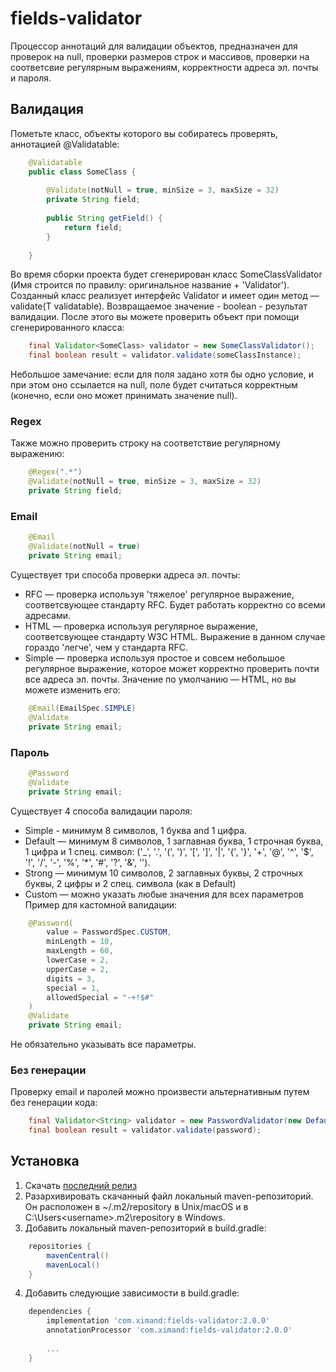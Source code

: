 # fields-validator
Процессор аннотаций для валидации объектов, предназначен для проверок на null, проверки размеров строк и массивов, проверки на соответсвие регулярным выражениям, корректности адреса эл. почты и пароля.

## Валидация
Пометьте класс, объекты которого вы собиратесь проверять, аннотацией @Validatable:
```java
    @Validatable
    public class SomeClass {
        
        @Validate(notNull = true, minSize = 3, maxSize = 32)
        private String field;
        
        public String getField() {
            return field;
        }
        
    }
```
Во время сборки проекта будет сгенерирован класс SomeClassValidator (Имя строится по правилу: оригинальное название + 'Validator'). Созданный класс реализует интерфейс Validator<T> и имеет один метод — validate(T validatable). Возвращаемое значение - boolean - результат валидации.
После этого вы можете проверить объект при помощи сгенерированного класса:
```java
    final Validator<SomeClass> validator = new SomeClassValidator();
    final boolean result = validator.validate(someClassInstance);
```
Небольшое замечание: если для поля задано хотя бы одно условие, и при этом оно ссылается на null, поле будет считаться корректным (конечно, если оно может принимать значение null).

### Regex
Также можно проверить строку на соответствие регулярному выражению:
```java
    @Regex(".*")
    @Validate(notNull = true, minSize = 3, maxSize = 32)
    private String field;
```

### Email
```java
    @Email
    @Validate(notNull = true)
    private String email;
```
Существует три способа проверки адреса эл. почты:
* RFC — проверка используя 'тяжелое' регулярное выражение, соответсвующее стандарту RFC. Будет работать корректно со всеми адресами.
* HTML — проверка используя регулярное выражение, соответсвующее стандарту W3C HTML. Выражение в данном случае гораздо 'легче', чем у стандарта RFC.
* Simple — проверка используя простое и совсем небольшое регулярное выражение, которое может корректно проверить почти все адреса эл. почты.
Значение по умолчанию — HTML, но вы можете изменить его:
```java
    @Email(EmailSpec.SIMPLE)
    @Validate
    private String email;
```

### Пароль
```java
    @Password
    @Validate
    private String email;
```
Существует 4 способа валидации пароля:
* Simple - минимум 8 символов, 1 буква and 1 цифра.
* Default — минимум 8 символов, 1 заглавная буква, 1 строчная буква, 1 цифра и 1 спец. символ: ('_', '.', '(', ')', '[', ']', '|', '{', '}', '+', '@', '^', '$', '!', '/', '-', '%', '*', '#', '?', '&', '\').
* Strong — минимум 10 символов, 2 заглавных буквы, 2 строчных буквы, 2 цифры и 2 спец. символа (как в Default)
* Custom — можно указать любые значения для всех параметров
Пример для кастомной валидации:
```java
    @Password(
        value = PasswordSpec.CUSTOM, 
        minLength = 10, 
        maxLength = 60, 
        lowerCase = 2, 
        upperCase = 2, 
        digits = 3, 
        special = 1, 
        allowedSpecial = "-+!$#"
    )
    @Validate
    private String email;
```
Не обязательно указывать все параметры.

### Без генерации
Проверку email и паролей можно произвести альтернативным путем без генерации кода:
```java
    final Validator<String> validator = new PasswordValidator(new DefaultPasswordSpecification());
    final boolean result = validator.validate(password);
```
    
## Установка
1. Скачать [последний релиз](https://github.com/Ximand931/fields-validator/releases/tag/v2.0.0 "fields-validator v2.0.0")
2. Разархивировать скачанный файл локальный maven-репозиторий. Он расположен в ~/.m2/repository в Unix/macOS и в C:\Users\<username>\.m2\repository в Windows.
3. Добавить локальный maven-репозиторий в build.gradle:
```groovy
    repositories {
        mavenCentral()
        mavenLocal()
    }
```
4. Добавить следующие зависимости в build.gradle:
```groovy
    dependencies {
        implementation 'com.ximand:fields-validator:2.0.0'
        annotationProcessor 'com.ximand:fields-validator:2.0.0'
        
        ...
    }
```
